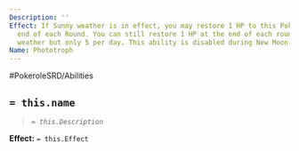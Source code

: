 ```yaml
---
Description: ''
Effect: If Sunny weather is in effect, you may restore 1 HP to this Pokemon at the
  end of each Round. You can still restore 1 HP at the end of each round without Sunny
  weather but only 5 per day. This ability is disabled during New Moon and Rainy weather.
Name: Phototroph
---
```


#PokeroleSRD/Abilities

## `= this.name`

> *`= this.Description`*

**Effect:** `= this.Effect`